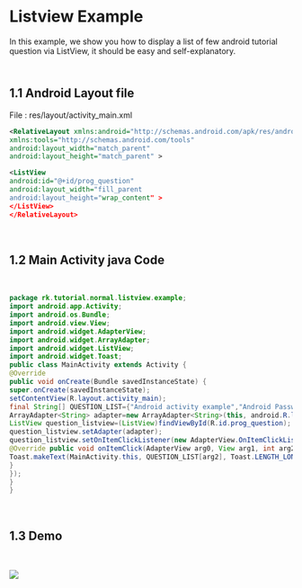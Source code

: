 **Listview Example**
====================

In this example, we show you how to display a list of few android tutorial
question via ListView, it should be easy and self-explanatory.

<br>**1.1 Android Layout file**
-------------------------------

  
File : res/layout/activity_main.xml

```xml
<RelativeLayout xmlns:android="http://schemas.android.com/apk/res/android"
xmlns:tools="http://schemas.android.com/tools"
android:layout_width="match_parent"
android:layout_height="match_parent" >

<ListView
android:id="@+id/prog_question"
android:layout_width="fill_parent
android:layout_height="wrap_content" >
</ListView>
</RelativeLayout>
```

 

**1.2 Main Activity java Code**
-------------------------------

 

```java
package rk.tutorial.normal.listview.example;
import android.app.Activity;
import android.os.Bundle;
import android.view.View;
import android.widget.AdapterView;
import android.widget.ArrayAdapter;
import android.widget.ListView;
import android.widget.Toast;
public class MainActivity extends Activity {
@Override
public void onCreate(Bundle savedInstanceState) {
super.onCreate(savedInstanceState);
setContentView(R.layout.activity_main);
final String[] QUESTION_LIST={"Android activity example","Android Password Field Example","Android Progress Bar Example","Android Alert Dialog Example","Android Custom Dialog Example","Android Normal ListView example","Custom array adapter to customize the item display in ListView","Android GridView Example"};
ArrayAdapter<String> adapter=new ArrayAdapter<String>(this, android.R.layout.simple_list_item_1, android.R.id.text1, QUESTION_LIST);
ListView question_listview=(ListView)findViewById(R.id.prog_question);
question_listview.setAdapter(adapter);
question_listview.setOnItemClickListener(new AdapterView.OnItemClickListener() {
@Override public void onItemClick(AdapterView arg0, View arg1, int arg2, long arg3) {
Toast.makeText(MainActivity.this, QUESTION_LIST[arg2], Toast.LENGTH_LONG).show();
}
});
}
}
```

 

**1.3 Demo**
------------

 

![](file:///D:/Mohsin/assets/assets/img/listview_example.png)
